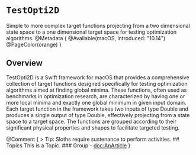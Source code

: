 # ``TestOpti2D``
Simple to more complex target functions projecting from a two dimensional state space to a one dimensional target space for testing optimization algorithms.
@Metadata {
    @Available(macOS, introduced: "10.14")
    @PageColor(orange)
}
## Overview
TestOpti2D is a Swift framework for macOS that provides a comprehensive collection of target functions designed specifically for testing optimization algorithms aimed at finding global minima. These functions, often used as benchmarks in optimization research, are characterized by having one or more local minima and exactly one global minimum in given input domain. Each target function in the framework takes two inputs of type Double and produces a single output of type Double, effectively projecting from a state space to a target space. The functions are grouped according to their significant physical properties and shapes to facilitate targeted testing.

@Comment {
    > Tip: Sloths require sustenance to perform activities.
    ## Topics
    This is a Topic.
    ### Group
    - <doc:AnArticle> 
}
